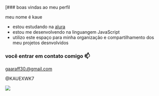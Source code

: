 [### boas vindas ao meu perfil 

meu nome é kaue 

- estou estudando na [alura](https://www.alura.com.br)
- estou me desenvolvendo na linguangem JavaScript
- utilizo este espaço para minha organização e compartilhamento dos meu projetos desnvolvidos

### você entrar em contato comigo 📫

gaaraff30.@gmail.com

@KAUEXWK7

![](https://media1.tenor.com/m/zK-PKerTqGMAAAAC/deadpool-marvel.gif)
